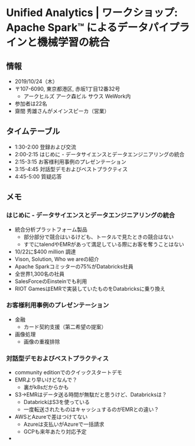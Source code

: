 # Unified Analytics | ワークショップ: Apache Spark™ によるデータパイプラインと機械学習の統合

## 情報

* 2019/10/24（木）
* 〒107-6090, 東京都港区, 赤坂1丁目12番32号
	* アークヒルズ アーク森ビル サウス WeWork内
* 参加者は22名
* 齋間 秀雄さんがメインスピーカ（営業）

## タイムテーブル

* 1:30-2:00 登録および交流
* 2:00-2:15 はじめに - データサイエンスとデータエンジニアリングの統合
* 2:15-3:15 お客様利用事例のプレゼンテーション
* 3:15-4:45 対話型デモおよびベストプラクティス
* 4:45-5:00 質疑応答

## メモ

### はじめに - データサイエンスとデータエンジニアリングの統合

* 統合分析プラットフォーム製品
	* 部分部分で競合はいるけども、トータルで見たときの競合はない
	* すでにtalendやEMRがあって満足している際にお客を奪うことはない
* 10/22に$400 million 調達
* Vison, Solution, Who we areの紹介
* Apache Sparkコミッターの75%がDatabricks社員
* 全世界1,300名の社員
* SalesForceのEinsteinでも利用
* RIOT GamesはEMRで実装していたものをDatabricksに乗り換え

### お客様利用事例のプレゼンテーション

* 金融
	* カード契約支援（第二希望の提案）
* 画像処理
	* 画像の重複排除

### 対話型デモおよびベストプラクティス

* community editionでのクイックスタートデモ
* EMRより早いけどなんで？
	* 裏がk8sだからかも
* S3→EMRはデータ送る時間が無駄だと思うけど、Databricksは？
	* DatabrickはS3を使っている
	* 一度転送されたものはキャッシュするのがEMRとの違い？
* AWSとAzureで差はつけてない
	* Azureは支払いがAzureで一括請求
	* GCPも来年あたり対応予定
* 

